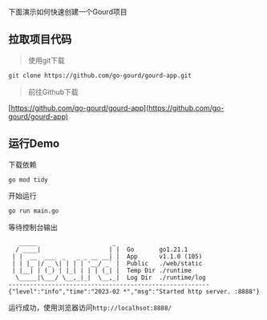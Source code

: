 下面演示如何快速创建一个Gourd项目

## 拉取项目代码

> 使用git下载

```bash
git clone https://github.com/go-gourd/gourd-app.git
```

> 前往Github下载  

[https://github.com/go-gourd/gourd-app](https://github.com/go-gourd/gourd-app)

## 运行Demo

下载依赖
```bash
go mod tidy
```

开始运行
```bash
go run main.go
```

等待控制台输出
```text
   _____                     _
  / ____|                   | |  Go       go1.21.1
 | |  __  ___  _   _ _ __ __| |  App      v1.1.0 (105)
 | | |_ |/ _ \| | | | '__/ _` |  Public   ./web/static
 | |__| | (_) | |_| | | | (_| |  Temp Dir ./runtime
  \_____|\___/ \__,_|_|  \__,_|  Log Dir  ./runtime/log
--------------------------------------------------------
{"level":"info","time":"2023-02 *","msg":"Started http server. :8888"}
```
运行成功，使用浏览器访问`http://localhsot:8888/`
